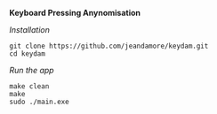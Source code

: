 **Keyboard Pressing Anynomisation**

*Installation*

```
git clone https://github.com/jeandamore/keydam.git
cd keydam
```

*Run the app*

```
make clean
make
sudo ./main.exe
```
